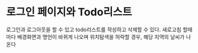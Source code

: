 # 로그인 페이지와 Todo리스트
로그인과 로그아웃을 할 수 있고 todo리스트를 작성하고 삭제할 수 있다.
새로고침 할때마다 배경화면과 명언이 바뀌게 나오며 위치탐색을 허락할 경우, 해당 지역의 날씨가 나온다
